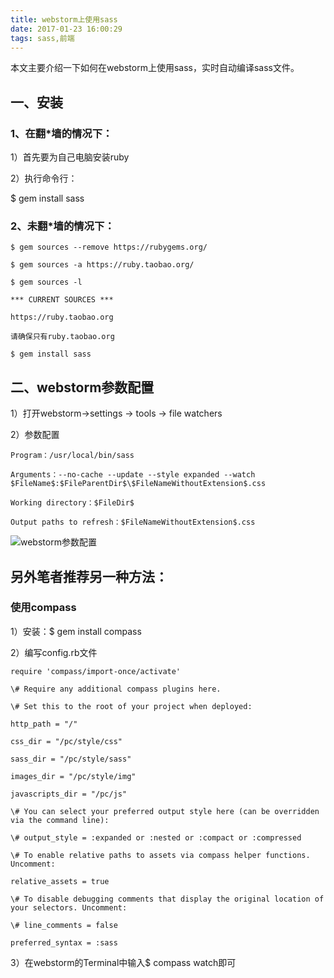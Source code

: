```yaml
---
title: webstorm上使用sass
date: 2017-01-23 16:00:29
tags: sass,前端
---
```



本文主要介绍一下如何在webstorm上使用sass，实时自动编译sass文件。

## 一、安装

### 1、在翻*墙的情况下：

1）首先要为自己电脑安装ruby

2）执行命令行：

$ gem install sass

### 2、未翻*墙的情况下：
```
$ gem sources --remove https://rubygems.org/

$ gem sources -a https://ruby.taobao.org/

$ gem sources -l

*** CURRENT SOURCES ***

https://ruby.taobao.org

请确保只有ruby.taobao.org

$ gem install sass
```

## 二、webstorm参数配置

1）打开webstorm->settings -> tools -> file watchers

2）参数配置

```
Program：/usr/local/bin/sass

Arguments：--no-cache --update --style expanded --watch $FileName$:$FileParentDir$\$FileNameWithoutExtension$.css

Working directory：$FileDir$

Output paths to refresh：$FileNameWithoutExtension$.css
```

![webstorm参数配置](css/images/webstorm-sass-config.png)





## 另外笔者推荐另一种方法：

### 使用compass

1）安装：$ gem install compass

2）编写config.rb文件

```
require 'compass/import-once/activate'

\# Require any additional compass plugins here.

\# Set this to the root of your project when deployed:

http_path = "/"

css_dir = "/pc/style/css"

sass_dir = "/pc/style/sass"

images_dir = "/pc/style/img"

javascripts_dir = "/pc/js"

\# You can select your preferred output style here (can be overridden via the command line):

\# output_style = :expanded or :nested or :compact or :compressed

\# To enable relative paths to assets via compass helper functions. Uncomment:

relative_assets = true

\# To disable debugging comments that display the original location of your selectors. Uncomment:

\# line_comments = false

preferred_syntax = :sass
```

3）在webstorm的Terminal中输入$ compass watch即可


